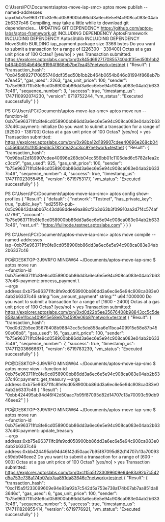 C:\Users\PC\Documents\aptos-move-iap-smc> aptos move publish --named-addresses iap=0xb75e963711fc8fe9cd058900bb86dd3a6ec6e5e94c908ca083e04ab2b6337c46
Compiling, may take a little while to download git dependencies...
UPDATING GIT DEPENDENCY https://github.com/aptos-labs/aptos-framework.git
INCLUDING DEPENDENCY AptosFramework
INCLUDING DEPENDENCY AptosStdlib
INCLUDING DEPENDENCY MoveStdlib
BUILDING iap_payment
package size 3366 bytes
Do you want to submit a transaction for a range of [226300 - 339400] Octas at a gas unit price of 100 Octas? [yes/no] >
yes
Transaction submitted: https://explorer.aptoslabs.com/txn/0x845d6927170855740ddf35ed50b1bb2b464b0654b646c81994f868eb7be7ea45?network=testnet
{
  "Result": {
    "transaction_hash": "0x845d6927170855740ddf35ed50b1bb2b464b0654b646c81994f868eb7be7ea45",
    "gas_used": 2263,
    "gas_unit_price": 100,
    "sender": "b75e963711fc8fe9cd058900bb86dd3a6ec6e5e94c908ca083e04ab2b6337c46",
    "sequence_number": 3,
    "success": true,
    "timestamp_us": 1747110992074230,
    "version": 6719752244,
    "vm_status": "Executed successfully"
  }
}

PS C:\Users\PC\Documents\aptos-move-iap-smc> aptos move run --function-id 0xb75e963711fc8fe9cd058900bb86dd3a6ec6e5e94c908ca083e04ab2b6337c46::payment::initialize
Do you want to submit a transaction for a range of [92500 - 138700] Octas at a gas unit price of 100 Octas? [yes/no] >
yes
Transaction submitted: https://explorer.aptoslabs.com/txn/0x98ba12d189907cdee40696e268cb04cc556bb01c1105ded6c5782a1ea2cc3cc9?network=testnet
{
  "Result": {
    "transaction_hash": "0x98ba12d189907cdee40696e268cb04cc556bb01c1105ded6c5782a1ea2cc3cc9",
    "gas_used": 925,
    "gas_unit_price": 100,
    "sender": "b75e963711fc8fe9cd058900bb86dd3a6ec6e5e94c908ca083e04ab2b6337c46",
    "sequence_number": 4,
    "success": true,
    "timestamp_us": 1747111023055458,
    "version": 6719753177,
    "vm_status": "Executed successfully"
  }
}

PS C:\Users\PC\Documents\aptos-move-iap-smc> aptos config show-profiles
{
  "Result": {
    "default": {
      "network": "Testnet",
      "has_private_key": true,
      "public_key": "ed25519-pub-0x5c96843daabb67c43dd68ddee9aa88cf2b3d63b3f09910aa2d7f4c574afd7796",
      "account": "b75e963711fc8fe9cd058900bb86dd3a6ec6e5e94c908ca083e04ab2b6337c46",
      "rest_url": "https://fullnode.testnet.aptoslabs.com"
    }
  }
}

PS C:\Users\PC\Documents\aptos-move-iap-smc> aptos move compile --named-addresses iap=0xb75e963711fc8fe9cd058900bb86dd3a6ec6e5e94c908ca083e04ab2b6337c46

PC@DESKTOP-3J9VRFO MINGW64 ~/Documents/aptos-move-iap-smc
$         aptos move run \
            --function-id 0xb75e963711fc8fe9cd058900bb86dd3a6ec6e5e94c908ca083e04ab2b6337c46::payment::process_payment \    
            --args address:0xb75e963711fc8fe9cd058900bb86dd3a6ec6e5e94c908ca083e04ab2b6337c46 string:"low_amount_payment" string:"" u64:1000000
Do you want to submit a transaction for a range of [1600 - 2400] Octas at a gas unit price of 100 Octas? [yes/no] >
yes
Transaction submitted: https://explorer.aptoslabs.com/txn/0xd0d22b5ee35676408b98843cc5c5de858aa6e11bca409915e58e87b4590e06b8?network=testnet
{
  "Result": {
    "transaction_hash": "0xd0d22b5ee35676408b98843cc5c5de858aa6e11bca409915e58e87b4590e06b8",
    "gas_used": 16,
    "gas_unit_price": 100,
    "sender": "b75e963711fc8fe9cd058900bb86dd3a6ec6e5e94c908ca083e04ab2b6337c46",
    "sequence_number": 7,
    "success": true,
    "timestamp_us": 1747112036666671,
    "version": 6719783239,
    "vm_status": "Executed successfully"
  }
}

PC@DESKTOP-3J9VRFO MINGW64 ~/Documents/aptos-move-iap-smc
$ aptos move view     --function-id 0xb75e963711fc8fe9cd058900bb86dd3a6ec6e5e94c908ca083e04ab2b6337c46::payment::get_treasury     --args address:0xb75e963711fc8fe9cd058900bb86dd3a6ec6e5e94c908ca083e04ab2b6337c46
{
  "Result": [
    "0xbb424495ab94d46f42d50aac7b95f87095d82d14707c13a70093c59db946eee2"
  ]
}

PC@DESKTOP-3J9VRFO MINGW64 ~/Documents/aptos-move-iap-smc
$ aptos move run \
    --function-id 0xb75e963711fc8fe9cd058900bb86dd3a6ec6e5e94c908ca083e04ab2b6337c46::payment::update_treasury \
    --args address:0xb75e963711fc8fe9cd058900bb86dd3a6ec6e5e94c908ca083e04ab2b6337c46 address:0xbb424495ab94d46f42d50aac7b95f87095d82d14707c13a70093c59db946eee2
Do you want to submit a transaction for a range of [600 - 900] Octas at a gas unit price of 100 Octas? [yes/no] >
yes
Transaction submitted: https://explorer.aptoslabs.com/txn/0xc115a5f233099609e94e83a92b7c542d5a753e738a174b07ab7aa851da83646c?network=testnet
{
  "Result": {
    "transaction_hash": "0xc115a5f233099609e94e83a92b7c542d5a753e738a174b07ab7aa851da83646c",
    "gas_used": 6,
    "gas_unit_price": 100,
    "sender": "b75e963711fc8fe9cd058900bb86dd3a6ec6e5e94c908ca083e04ab2b6337c46",
    "sequence_number": 5,
    "success": true,
    "timestamp_us": 1747111820955414,
    "version": 6719776921,
    "vm_status": "Executed successfully"
  }
}